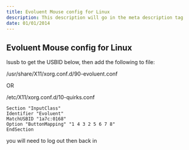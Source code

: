 ```yaml
---
title: Evoluent Mouse config for Linux
description: This description will go in the meta description tag
date: 01/01/2014
---
```


## Evoluent Mouse config for Linux

lsusb to get the USBID below, then add the following to file:

/usr/share/X11/xorg.conf.d/90-evoluent.conf

OR

/etc/X11/xorg.conf.d/10-quirks.conf

	Section "InputClass"
	Identifier "Evoluent"
	MatchUSBID "1a7c:0168"
	Option "ButtonMapping" "1 4 3 2 5 6 7 8"
	EndSection

you will need to log out then back in
